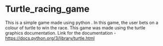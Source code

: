 # Turtle_racing_game
This is a simple game made using python . In this game, the user bets on a colour of turtle to win the race. This game was made using 
the turtle graphics documentation. 
Link for the documentation - https://docs.python.org/3/library/turtle.html
